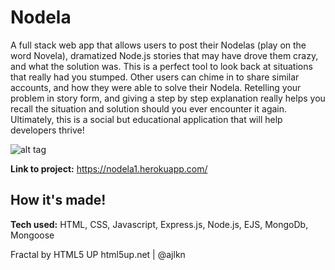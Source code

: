 # Nodela

A full stack web app that allows users to post their Nodelas (play on the word Novela), dramatized Node.js stories that may
have drove them crazy, and what the solution was. This is a perfect tool to look back at situations that really had you stumped. 
Other users can chime in to share similar accounts, and how they were able to solve their Nodela. Retelling your problem in story form,
and giving a step by step explanation really helps you recall the situation and solution should you ever encounter it again.
Ultimately, this is a social but educational application that will help developers thrive! 

![alt tag](https://i.ibb.co/XZKNHBV/Nodela.png)

**Link to project:** https://nodela1.herokuapp.com/

## How it's made!
**Tech used:** HTML, CSS, Javascript, Express.js, Node.js, EJS, MongoDb, Mongoose


Fractal by HTML5 UP
html5up.net | @ajlkn
